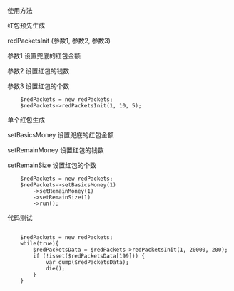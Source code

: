 使用方法

红包预先生成

redPacketsInit (参数1, 参数2, 参数3)

参数1 设置兜底的红包金额

参数2 设置红包的钱数

参数3 设置红包的个数

```
    $redPackets = new redPackets;
    $redPackets->redPacketsInit(1, 10, 5);

```

单个红包生成

setBasicsMoney 设置兜底的红包金额

setRemainMoney 设置红包的钱数

setRemainSize 设置红包的个数

```
    $redPackets = new redPackets;
    $redPackets->setBasicsMoney(1)
        ->setRemainMoney(1)
        ->setRemainSize(1)
        ->run();
```

代码测试

```

    $redPackets = new redPackets;
    while(true){
        $redPacketsData = $redPackets->redPacketsInit(1, 20000, 200);
        if (!isset($redPacketsData[199])) {
            var_dump($redPacketsData);
            die();
        }
    }

```

